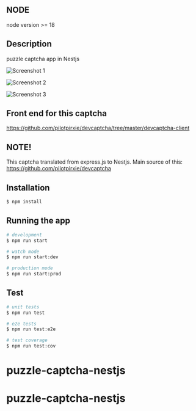 ## NODE
  node version >= 18


## Description

puzzle captcha app in Nestjs

![Screenshot 1](https://github.com/pilotpirxie/devcaptcha/blob/master/img/s1.png)

![Screenshot 2](https://github.com/pilotpirxie/devcaptcha/blob/master/img/s2.png)

![Screenshot 3](https://github.com/pilotpirxie/devcaptcha/blob/master/img/s3.png)


## Front end for this captcha

https://github.com/pilotpirxie/devcaptcha/tree/master/devcaptcha-client

## NOTE!

This captcha translated from express.js to Nestjs. Main source of this:
https://github.com/pilotpirxie/devcaptcha

## Installation

```bash
$ npm install
```

## Running the app

```bash
# development
$ npm run start

# watch mode
$ npm run start:dev

# production mode
$ npm run start:prod
```

## Test

```bash
# unit tests
$ npm run test

# e2e tests
$ npm run test:e2e

# test coverage
$ npm run test:cov
```

# puzzle-captcha-nestjs
# puzzle-captcha-nestjs
